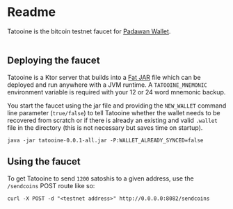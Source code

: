 # Readme

Tatooine is the bitcoin testnet faucet for [Padawan Wallet](https://github.com/thunderbiscuit/padawan-wallet).  
<br/>

## Deploying the faucet
Tatooine is a Ktor server that builds into a [Fat JAR](https://ktor.io/docs/fatjar.html) file which can be deployed and run anywhere with a JVM runtime. A `TATOOINE_MNEMONIC` environment variable is required with your 12 or 24 word mnemonic backup.

You start the faucet using the jar file and providing the `NEW_WALLET` command line parameter (`true/false`) to tell Tatooine whether the wallet needs to be recovered from scratch or if there is already an existing and valid `.wallet` file in the directory (this is not necessary but saves time on startup).
```shell
java -jar tatooine-0.0.1-all.jar -P:WALLET_ALREADY_SYNCED=false
```

## Using the faucet
To get Tatooine to send `1200` satoshis to a given address, use the `/sendcoins` POST route like so:
```shell
curl -X POST -d "<testnet address>" http://0.0.0.0:8082/sendcoins
```
